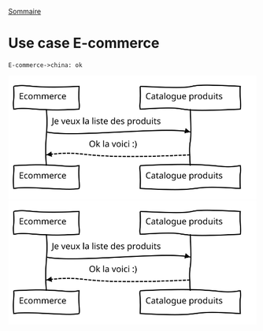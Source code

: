 [Sommaire](https://ursi-2020.github.io/e-commerce/)

# Use case E-commerce

```sequence {theme = "hand"}
E-commerce->china: ok
```

![Alt text](./sequence_prduits.svg)
<img src="./sequence_prduits.svg">
